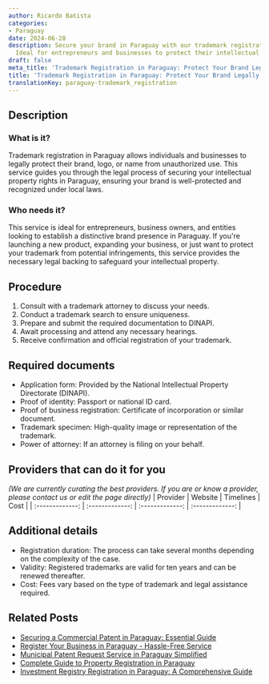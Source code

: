 ```yaml
---
author: Ricardo Batista
categories:
- Paraguay
date: 2024-06-28
description: Secure your brand in Paraguay with our trademark registration service.
  Ideal for entrepreneurs and businesses to protect their intellectual property.
draft: false
meta_title: 'Trademark Registration in Paraguay: Protect Your Brand Legally'
title: 'Trademark Registration in Paraguay: Protect Your Brand Legally'
translationKey: paraguay-trademark_registration
---
```



## Description
### What is it?
Trademark registration in Paraguay allows individuals and businesses to legally protect their brand, logo, or name from unauthorized use. This service guides you through the legal process of securing your intellectual property rights in Paraguay, ensuring your brand is well-protected and recognized under local laws.

### Who needs it?
This service is ideal for entrepreneurs, business owners, and entities looking to establish a distinctive brand presence in Paraguay. If you're launching a new product, expanding your business, or just want to protect your trademark from potential infringements, this service provides the necessary legal backing to safeguard your intellectual property.

## Procedure

1. Consult with a trademark attorney to discuss your needs.
2. Conduct a trademark search to ensure uniqueness.
3. Prepare and submit the required documentation to DINAPI.
4. Await processing and attend any necessary hearings.
5. Receive confirmation and official registration of your trademark.


## Required documents

- Application form: Provided by the National Intellectual Property Directorate (DINAPI).
- Proof of identity: Passport or national ID card.
- Proof of business registration: Certificate of incorporation or similar document.
- Trademark specimen: High-quality image or representation of the trademark.
- Power of attorney: If an attorney is filing on your behalf.


## Providers that can do it for you
_(We are currently curating the best providers. If you are or know a provider, please contact us or edit the page directly)_
| Provider        |     Website     |     Timelines    |       Cost      |
| :-------------: | :-------------: |  :-------------: | :-------------: |

## Additional details

- Registration duration: The process can take several months depending on the complexity of the case.
- Validity: Registered trademarks are valid for ten years and can be renewed thereafter.
- Cost: Fees vary based on the type of trademark and legal assistance required.




## Related Posts

- [Securing a Commercial Patent in Paraguay: Essential Guide](https://tramitit.com/guides/paraguay/commercial_patent_request/)
- [Register Your Business in Paraguay - Hassle-Free Service](https://tramitit.com/guides/paraguay/commerce_registry_registration/)
- [Municipal Patent Request Service in Paraguay Simplified](https://tramitit.com/guides/paraguay/municipal_patent_request/)
- [Complete Guide to Property Registration in Paraguay](https://tramitit.com/guides/paraguay/property_registration/)
- [Investment Registry Registration in Paraguay: A Comprehensive Guide](https://tramitit.com/guides/paraguay/investment_registry_registration/)